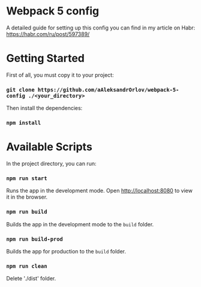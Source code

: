 # Webpack 5 config

A detailed guide for setting up this config you can find in my article on Habr: https://habr.com/ru/post/597389/

# Getting Started

First of all, you must copy it to your project:

### `git clone https://github.com/aAleksandrOrlov/webpack-5-config ./<your_directory>`

Then install the dependencies:

### `npm install`

# Available Scripts

In the project directory, you can run:

### `npm run start`

Runs the app in the development mode.
Open [http://localhost:8080](http://localhost:8080) to view it in the browser.

### `npm run build`

Builds the app in the development mode to the `build` folder.

### `npm run build-prod`

Builds the app for production to the `build` folder.

### `npm run clean`

Delete './dist' folder.
